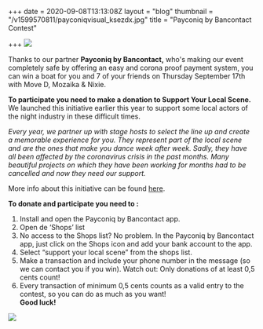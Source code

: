 +++
date = 2020-09-08T13:13:08Z
layout = "blog"
thumbnail = "/v1599570811/payconiqvisual_ksezdx.jpg"
title = "Payconiq by Bancontact Contest"

+++
![](https://res.cloudinary.com/dxswtxauo/image/upload/w_1000/f_auto/v1599136388/banner2_gpjklx.jpg)

Thanks to our partner **Payconiq by Bancontact,** who's making our event completely safe by offering an easy and corona proof payment system, you can win a boat for you and 7 of your friends on Thursday September 17th with Move D, Mozaika & Nixie.

**To participate you need to make a donation to Support Your Local Scene.** We launched this initiative earlier this year to support some local actors of the night industry in these difficult times.

_Every year, we partner up with stage hosts to select the line up and create a memorable experience for you. They represent part of the local scene and are the ones that make you dance week after week. Sadly, they have all been affected by the coronavirus crisis in the past months. Many beautiful projects on which they have been working for months had to be cancelled and now they need our support._

More info about this initiative can be found [here](https://www.paradisecity.be/support-your-local-scene/).

**To donate and participate you need to :**

1. Install and open the Payconiq by Bancontact app.
2. Open de ‘Shops’ list
3. No access to the Shops list? No problem. In the Payconiq by Bancontact app, just click on the Shops icon and add your bank account to the app.
4. Select “support your local scene” from the shops list.
5. Make a transaction and include your phone number in the message (so we can contact you if you win). Watch out: Only donations of at least 0,5 cents count!
6. Every transaction of minimum 0,5 cents counts as a valid entry to the contest, so you can do as much as you want!  
   **Good luck!**

![](https://res.cloudinary.com/dxswtxauo/image/upload/w_1000/f_auto/v1599058416/_06A5724_dnnbz0.jpg)